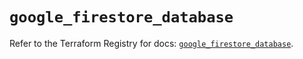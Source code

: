 # `google_firestore_database`

Refer to the Terraform Registry for docs: [`google_firestore_database`](https://registry.terraform.io/providers/hashicorp/google-beta/6.36.0/docs/resources/google_firestore_database).
